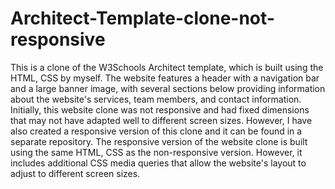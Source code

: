 # Architect-Template-clone-not-responsive

This is a clone of the W3Schools Architect template, which is built using the HTML, CSS by myself. The website features a header with a navigation bar and a large banner image, with several sections below providing information about the website's services, team members, and contact information.
Initially, this website clone was not responsive and had fixed dimensions that may not have adapted well to different screen sizes. However, I have also created a responsive version of this clone and it can be found in a separate repository.
The responsive version of the website clone is built using the same HTML, CSS as the non-responsive version. However, it includes additional CSS media queries that allow the website's layout to adjust to different screen sizes.
